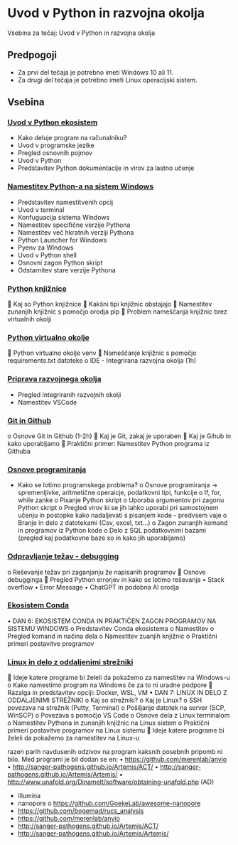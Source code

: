 # Uvod v Python in razvojna okolja

Vsebina za tečaj: Uvod v Python in razvojna okolja

## Predpogoji
- Za prvi del tečaja je potrebno imeti Windows 10 ali 11.
- Za drugi del tečaja je potrebno imeti Linux operacijski sistem. 

## Vsebina

### [Uvod v Python ekosistem](./01_Uvod_v_Python_ekosistem/README.md)
- Kako deluje program na računalniku?
- Uvod v programske jezike
- Pregled osnovnih pojmov
- Uvod v Python
- Predstavitev Python dokumentacije in virov za lastno učenje

### [Namestitev Python-a na sistem Windows](./02_Namestitev_Python-a_na_sistem_Windows/README.md)
- Predstavitev namestitvenih opcij
- Uvod v terminal
- Konfuguacija sistema Windows
- Namestitev specifične verzije Pythona
- Namestitev več hkratnih verziji Pythona 
- Python Launcher for Windows
- Pyenv za Windows
- Uvod v Python shell
- Osnovni zagon Python skript
- Odstarnitev stare verzije Pythona

### [Python knjižnice](./03_Knjiznice/README.md)
	Kaj so Python knjižnice
	Kakšni tipi knjižnic obstajajo
	Namestitev zunanjih knjižnic s pomočjo orodja pip 
	Problem nameščanja knjižnic brez virtualnih okolji

### [Python virtualno okolje](./04_Python_virtualno_okolje/README.md)
	Python virtualno okolje venv
	Nameščanje knjižnic s pomočjo requirements.txt datoteke
o	IDE - Integrirana razvojna okolja (1h)

### [Priprava razvojnega okolja](./05_Priprava_razvojnega_okolja/README.md)
- Pregled integriranih razvojnih okolji
- Namestitev VSCode

### [Git in Github](./06_Git_in_Github/README.md)
o	Osnove Git in Github (1-2h)
	Kaj je Git, zakaj je uporaben
	Kaj je Gihub in kako uporabljamo
	Praktični primer: Namestitev Python programa iz Githuba

### [Osnove programiranja](./07_Osnove_programiranja/README.md)
- Kako se lotimo programskega problema?
o	Osnove programiranja -> spremenljivke, aritmetične operaicje, podatkovni tipi, funkcije
o	If, for, while zanke
o	Pisanje Python skript
o	Uporaba argumentov pri zagonu Python skript
o Pregled virov ki se jih lahko uporabi pri samostojnem učenju in postopke kako nadaljevati s pisanjem kode - predvsem vaje
o	Branje in delo z datotekami (Csv, excel, txt...)
o	Zagon zunanjih komand in programov iz Python kode
o	Delo z SQL podatkovnimi bazami (pregled kaj podatkovne baze so in kako jih uporabljamo)

### [Odpravljanje težav - debugging](./08_Odpravljanje_tezav/README.md)
o	Reševanje težav pri zaganjanju že napisanih programov
	Osnove debugginga
	Pregled Python errorjev in kako se lotimo reševanja
•	Stack overflow
•	Error Message
•	ChatGPT in podobna AI orodja

### [Ekosistem Conda](./09_Python_ekosistem_Conda/README.md)
•	DAN 6: EKOSISTEM CONDA IN PRAKTIČEN ZAGON PROGRAMOV NA SISTEMU WINDOWS
o	Predstavitev Conda ekosistema
o	Namestitev
o	Pregled komand in načina dela
o	Namestitev zuanjih knjižnic
o	Praktični primeri postavitve programov 

### [Linux in delo z oddaljenimi strežniki](./10_Linux_in_delo_z_oddaljenimi_strezniki/README.md)
	Ideje katere programe bi želeli da pokažemo za namestitev na Windows-u
o	Kako namestimo program na Windows če za to ni uradne podpore
	Razalga in predstavitev opciji: Docker, WSL, VM
•	DAN 7: LINUX IN DELO Z ODDALJENIMI STREŽNIKI
o	Kaj so strežniki?
o	Kaj je Linux?
o	SSH povezava na strežnik (Putty, Terminal)
o	Pošiljanje datotek na server (SCP, WinSCP)
o	Povezava s pomočjo VS Code
o	Osnove dela z Linux terminalom
o	Namestitev Pythona in zunanjih knjižnic na Linux sistem
o	Praktični primeri postavitve programov  na Linux sistemu
	Ideje katere programe bi želeli da pokažemo za namestitev na Linux-u


razen parih navdusenih odzivov na program kaksnih posebnih pripomb ni bilo. Med programi je bil dodan se en:
•	https://github.com/merenlab/anvio
•	http://sanger-pathogens.github.io/Artemis/ACT/
•	http://sanger-pathogens.github.io/Artemis/Artemis/
•	http://www.unafold.org/Dinamelt/software/obtaining-unafold.php (AD)

-	Illumina
-	nanopore
o	https://github.com/GoekeLab/awesome-nanopore
-	https://github.com/bogemad/rucs_analysis
-	https://github.com/merenlab/anvio
-	http://sanger-pathogens.github.io/Artemis/ACT/
-	http://sanger-pathogens.github.io/Artemis/Artemis/
